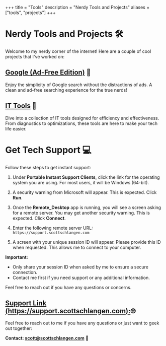 +++
title = "Tools"
description = "Nerdy Tools and Projects"
aliases = ["tools", "projects"]
+++

# Nerdy Tools and Projects 🛠️

Welcome to my nerdy corner of the internet! Here are a couple of cool projects that I've worked on:

## [Google (Ad-Free Edition)](https://goog.scottschlangen.com) 🚀

Enjoy the simplicity of Google search without the distractions of ads. A clean and ad-free searching experience for the true nerds!

## [IT Tools](https://tools.scottschlangen.com) 🔧

Dive into a collection of IT tools designed for efficiency and effectiveness. From diagnostics to optimizations, these tools are here to make your tech life easier.

# Get Tech Support 💻

Follow these steps to get instant support:

1. Under **Portable Instant Support Clients**, click the link for the operating system you are using. For most users, it will be Windows (64-bit).

2. A security warning from Microsoft will appear. This is expected. Click **Run**.

3. Once the **Remote_Desktop** app is running, you will see a screen asking for a remote server. You may get another security warning. This is expected. Click **Connect**.

4. Enter the following remote server URL: `https://support.scottschlangen.com`

5. A screen with your unique session ID will appear. Please provide this ID when requested. This allows me to connect to your computer.

**Important:**
- Only share your session ID when asked by me to ensure a secure connection.
- Contact me first if you need support or any additional information.

Feel free to reach out if you have any questions or concerns.

## [Support Link (https://support.scottschlangen.com):](https://support.scottschlangen.com/downloads/)🌐 


Feel free to reach out to me if you have any questions or just want to geek out together:

**Contact: [scott@scottschlangen.com](mailto:scott@scottschlangen.com)** 📧
